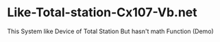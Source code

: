 # Like-Total-station-Cx107-Vb.net
This System like Device of Total Station But hasn't math Function (Demo)
